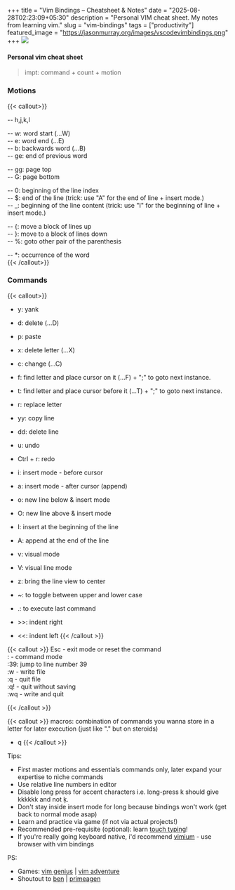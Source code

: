 +++
title = "Vim Bindings – Cheatsheet & Notes"
date = "2025-08-28T02:23:09+05:30"
description = "Personal VIM cheat sheet. My notes from learning vim."
slug = "vim-bindings"
tags = ["productivity"]
featured_image = "https://jasonmurray.org/images/vscodevimbindings.png"
+++
<img src="https://jasonmurray.org/images/vscodevimbindings.png">

#### Personal vim cheat sheet

> impt: command + count + motion


### **Motions**
{{< callout>}}


-- h,j,k,l

-- w: word start (...W)  
-- e: word end (...E)  
-- b: backwards word (...B)  
-- ge: end of previous word 


-- gg: page top  
-- G: page bottom

-- 0: beginning of the line index  
-- $: end of the line <span style="font-size: 14px" class="text-secondary">(trick: use "A" for the end of line + insert mode.) </span>  
-- _: beginning of the line content  <span style="font-size: 14px" class="text-secondary">(trick: use "I" for the beginning of line + insert mode.)</span>    

--  {: move a block of lines up  
--  }: move to a block of lines down  
--  %: goto other pair of the parenthesis 

-- *: occurrence of the word  
{{< /callout>}}

### **Commands**
{{< callout>}}
- y: yank
- d: delete (...D)
- p: paste
- x: delete letter (...X)
- c: change (...C)
- f: find letter and place cursor on it (...F) + ";" to goto next instance.
- t: find letter and place cursor before it (...T) + ";" to goto next instance.
- r: replace letter

- yy: copy line
- dd: delete line

- u: undo
- Ctrl + r: redo

- i: insert mode - before cursor  
- a: insert mode - after cursor (append)

- o: new line below & insert mode
- O: new line above & insert mode

- I: insert at the beginning of the line
- A: append at the end of the line

- v: visual mode
- V: visual line mode

- z: bring the line view to center
- ~: to toggle between upper and lower case
- .: to execute last command
- \>\>: indent right 
- \<\<: indent left
{{< /callout >}}

{{< callout >}}
Esc - exit mode or reset the command  
\: - command mode  
:39: jump to line number 39  
:w - write file  
:q - quit file  
:q! - quit without saving  
:wq - write and quit  

{{< /callout >}}



{{< callout >}}
macros: combination of commands you wanna store in a letter for later execution (just like "." but on steroids)
- q
{{< /callout >}}


Tips: 
- First master motions and essentials commands only, later expand your expertise to niche commands
- Use relative line numbers in editor
- Disable long press for accent characters  <span style="font-size: 14px" class="text-secondary"> i.e. long-press k should give kkkkkk and not ķ. </span>
- Don't stay inside insert mode for long because bindings won't work (get back to normal mode asap)
- Learn and practice via game (if not via actual projects!) 
- Recommended pre-requisite (optional): learn [touch typing](https://www.typing.com/)!
- If you're really going keyboard native, i'd recommend [vimium](https://chromewebstore.google.com/detail/vimium/dbepggeogbaibhgnhhndojpepiihcmeb) - use browser with vim bindings


PS:
- Games: [vim genius](http://www.vimgenius.com/) | [vim adventure](https://vim-adventures.com/)
- Shoutout to [ben](https://www.youtube.com/watch?v=IiwGbcd8S7I) | [primeagen](https://www.youtube.com/watch?v=X6AR2RMB5tE&t=299s)
